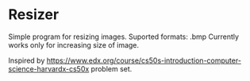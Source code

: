 # Resizer

Simple program for resizing images.
Suported formats: .bmp
Currently works only for increasing size of image.


Inspired by https://www.edx.org/course/cs50s-introduction-computer-science-harvardx-cs50x problem set.
